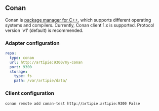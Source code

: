 ## Conan

Conan is [package manager for C++](https://conan.io/), which supports different operating systems and compilers.
Currently, Conan client 1.x is supported. Protocol version 'v1' (default) is recommended.

### Adapter configuration

```yaml
repo:
  type: conan
  url: http://artipie:9300/my-conan
  port: 9300
  storage:
    type: fs
    path: /var/artipie/data/
```

### Client configuration

```bash
conan remote add conan-test http://artipie.artipie:9300 False
```
